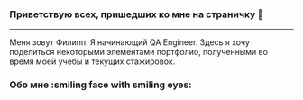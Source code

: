
### Приветствую всех, пришедших ко мне на страничку 👋

---

Меня зовут Филипп. Я начинающий QA Engineer. Здесь я хочу поделиться некоторыми элементами портфолио, полученными во время моей учебы и текущих стажировок.

### Обо мне :smiling face with smiling eyes:


